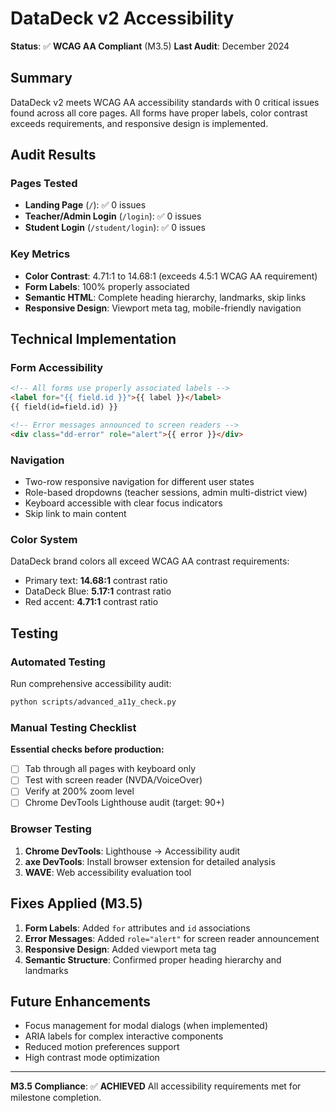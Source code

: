 # DataDeck v2 Accessibility

**Status**: ✅ **WCAG AA Compliant** (M3.5)
**Last Audit**: December 2024

## Summary

DataDeck v2 meets WCAG AA accessibility standards with 0 critical issues found across all core pages. All forms have proper labels, color contrast exceeds requirements, and responsive design is implemented.

## Audit Results

### Pages Tested
- **Landing Page** (`/`): ✅ 0 issues
- **Teacher/Admin Login** (`/login`): ✅ 0 issues
- **Student Login** (`/student/login`): ✅ 0 issues

### Key Metrics
- **Color Contrast**: 4.71:1 to 14.68:1 (exceeds 4.5:1 WCAG AA requirement)
- **Form Labels**: 100% properly associated
- **Semantic HTML**: Complete heading hierarchy, landmarks, skip links
- **Responsive Design**: Viewport meta tag, mobile-friendly navigation

## Technical Implementation

### Form Accessibility
```html
<!-- All forms use properly associated labels -->
<label for="{{ field.id }}">{{ label }}</label>
{{ field(id=field.id) }}

<!-- Error messages announced to screen readers -->
<div class="dd-error" role="alert">{{ error }}</div>
```

### Navigation
- Two-row responsive navigation for different user states
- Role-based dropdowns (teacher sessions, admin multi-district view)
- Keyboard accessible with clear focus indicators
- Skip link to main content

### Color System
DataDeck brand colors all exceed WCAG AA contrast requirements:
- Primary text: **14.68:1** contrast ratio
- DataDeck Blue: **5.17:1** contrast ratio
- Red accent: **4.71:1** contrast ratio

## Testing

### Automated Testing
Run comprehensive accessibility audit:
```bash
python scripts/advanced_a11y_check.py
```

### Manual Testing Checklist
**Essential checks before production:**
- [ ] Tab through all pages with keyboard only
- [ ] Test with screen reader (NVDA/VoiceOver)
- [ ] Verify at 200% zoom level
- [ ] Chrome DevTools Lighthouse audit (target: 90+)

### Browser Testing
1. **Chrome DevTools**: Lighthouse → Accessibility audit
2. **axe DevTools**: Install browser extension for detailed analysis
3. **WAVE**: Web accessibility evaluation tool

## Fixes Applied (M3.5)

1. **Form Labels**: Added `for` attributes and `id` associations
2. **Error Messages**: Added `role="alert"` for screen reader announcement
3. **Responsive Design**: Added viewport meta tag
4. **Semantic Structure**: Confirmed proper heading hierarchy and landmarks

## Future Enhancements

- Focus management for modal dialogs (when implemented)
- ARIA labels for complex interactive components
- Reduced motion preferences support
- High contrast mode optimization

---

**M3.5 Compliance**: ✅ **ACHIEVED**
All accessibility requirements met for milestone completion.
